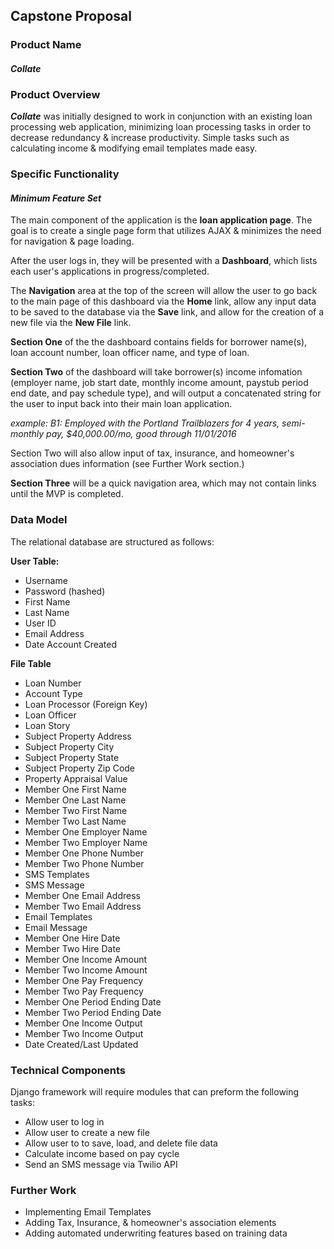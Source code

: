 ## Capstone Proposal

### Product Name

#### **_Collate_**

### Product Overview

**_Collate_** was initially designed to work in conjunction with an existing loan processing web application, minimizing loan processing tasks in order to decrease redundancy & increase productivity.  Simple tasks such as calculating income & modifying email templates made easy.

### Specific Functionality

#### _Minimum Feature Set_

The main component of the application is the **loan application page**.  The goal is to create a single page form that utilizes AJAX & minimizes the need for navigation & page loading. 

After the user logs in, they will be presented with a **Dashboard**, which lists each user's applications in progress/completed. 

The **Navigation** area at the top of the screen will allow the user to go back to the main page of this dashboard via the **Home** link, allow any input data to be saved to the database via the **Save** link, and allow for the creation of a new file via the **New File** link.

**Section One** of the the dashboard contains fields for borrower name(s), loan account number, loan officer name, and type of loan.

**Section Two** of the dashboard will take borrower(s) income infomation (employer name, job start date, monthly income amount, paystub period end date, and pay schedule type), and will output a concatenated string for the user to input back into their main loan application.  

_example: B1: Employed with the Portland Trailblazers for 4 years, semi-monthly pay, $40,000.00/mo, good through 11/01/2016_

Section Two will also allow input of tax, insurance, and homeowner's association dues information (see Further Work section.)

**Section Three** will be a quick navigation area, which may not contain links until the MVP is completed.


### Data Model

The relational database are structured as follows:

**User Table:**

* Username
* Password (hashed)
* First Name
* Last Name
* User ID
* Email Address
* Date Account Created

**File Table**

* Loan Number 
* Account Type
* Loan Processor (Foreign Key)
* Loan Officer
* Loan Story
* Subject Property Address
* Subject Property City
* Subject Property State
* Subject Property Zip Code
* Property Appraisal Value
* Member One First Name
* Member One Last Name
* Member Two First Name
* Member Two Last Name
* Member One Employer Name
* Member Two Employer Name
* Member One Phone Number
* Member Two Phone Number
* SMS Templates
* SMS Message
* Member One Email Address
* Member Two Email Address
* Email Templates
* Email Message
* Member One Hire Date
* Member Two Hire Date
* Member One Income Amount
* Member Two Income Amount
* Member One Pay Frequency
* Member Two Pay Frequency
* Member One Period Ending Date
* Member Two Period Ending Date
* Member One Income Output
* Member Two Income Output
* Date Created/Last Updated

### Technical Components

Django framework will require modules that can preform the following tasks: 

* Allow user to log in
* Allow user to create a new file
* Allow user to to save, load, and delete file data
* Calculate income based on pay cycle
* Send an SMS message via Twilio API

### Further Work

* Implementing Email Templates
* Adding Tax, Insurance, & homeowner's association elements
* Adding automated underwriting features based on training data






















